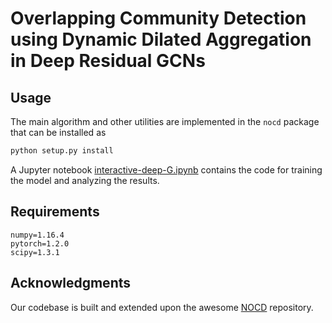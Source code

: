 # Overlapping Community Detection using Dynamic Dilated Aggregation in Deep Residual GCNs



## Usage
The main algorithm and other utilities are implemented in the `nocd` package that can be installed as
```bash
python setup.py install
```
A Jupyter notebook [interactive-deep-G.ipynb](interactive-deep-G.ipynb) contains the code for training the model and analyzing the results.



## Requirements
```
numpy=1.16.4
pytorch=1.2.0
scipy=1.3.1
```


<!-- ## Cite
Please cite our paper if you use the code or the datasets in your own work
```
@article{
    muttakin2022dynaResGCNOverlapping,
    title={Overlapping Community Detection with Graph Neural Networks},
    author={Oleksandr Shchur and Stephan G\"{u}nnemann},
    journal={Deep Learning on Graphs Workshop, KDD},
    year={2022},
}
``` -->

## Acknowledgments ##
Our codebase is built and extended upon the awesome [NOCD](https://github.com/shchur/overlapping-community-detection) repository.
